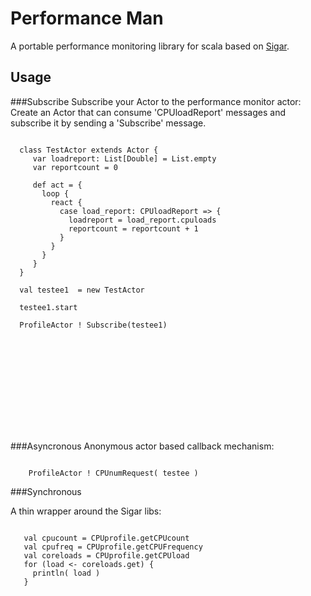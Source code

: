 ﻿Performance Man
===============

A portable performance monitoring library for scala based on [Sigar](http://www.hyperic.com/products/sigar).

Usage
------
###Subscribe
Subscribe your Actor to the performance monitor actor:
Create an Actor that can consume 'CPUloadReport' messages and subscribe it by sending a 'Subscribe' message.
 
<pre><code>
  class TestActor extends Actor {
     var loadreport: List[Double] = List.empty
     var reportcount = 0
    
     def act = {
       loop {
         react {
           case load_report: CPUloadReport => {
             loadreport = load_report.cpuloads
             reportcount = reportcount + 1
           }
         }
       }
     }
  }  
  
  val testee1  = new TestActor
  
  testee1.start
  
  ProfileActor ! Subscribe(testee1)
</code></pre>
<object src="https://gist.github.com/914709.js?file=PerformanceManSubscribe.scala"></object>

###Asyncronous
Anonymous actor based callback mechanism:
<pre><code>
    ProfileActor ! CPUnumRequest( testee )
</code></pre>

###Synchronous

A thin wrapper around the Sigar libs:
<pre><code>
   val cpucount = CPUprofile.getCPUcount
   val cpufreq = CPUprofile.getCPUFrequency
   val coreloads = CPUprofile.getCPUload
   for (load <- coreloads.get) {
     println( load )
   }
 </code></pre>



